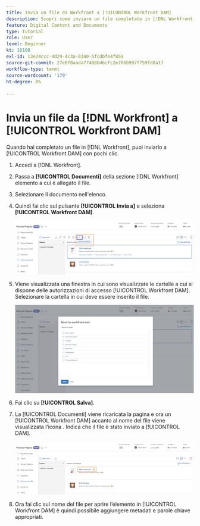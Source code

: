 ```yaml
---
title: Invia un file da Workfront a [!UICONTROL Workfront DAM]
description: Scopri come inviare un file completato in [!DNL Workfront] a [!UICONTROL Workfront DAM].
feature: Digital Content and Documents
type: Tutorial
role: User
level: Beginner
kt: 10108
exl-id: 13e24ccc-4d29-4c3a-8340-5fcdbfe4f859
source-git-commit: 27e8f0aada77488bd6cfc2e786b997f759fd0a17
workflow-type: tm+mt
source-wordcount: '179'
ht-degree: 0%

---
```


# Invia un file da [!DNL Workfront] a [!UICONTROL Workfront DAM]

Quando hai completato un file in [!DNL Workfront], puoi inviarlo a [!UICONTROL Workfront DAM] con pochi clic.

1. Accedi a [!DNL Workfront].
1. Passa a **[!UICONTROL Documenti]** della sezione [!DNL Workfront] elemento a cui è allegato il file.
1. Selezionare il documento nell&#39;elenco.
1. Quindi fai clic sul pulsante **[!UICONTROL Invia a]** e seleziona **[!UICONTROL Workfront DAM]**.

   ![Un&#39;immagine del [!UICONTROL Condividi su] icona in [!DNL Workfront]](assets/04-send-to-wrkfront-dam.png)

1. Viene visualizzata una finestra in cui sono visualizzate le cartelle a cui si dispone delle autorizzazioni di accesso [!UICONTROL Workfront DAM]. Selezionare la cartella in cui deve essere inserito il file.

   ![Immagine della finestra che mostra le cartelle a cui si dispone delle autorizzazioni di [!UICONTROL Workfront DAM]](assets/05-workfront-dam-folders.png)

1. Fai clic su **[!UICONTROL Salva]**.
1. La [!UICONTROL Documenti] viene ricaricata la pagina e ora un [!UICONTROL Workfront DAM] accanto al nome del file viene visualizzata l’icona . Indica che il file è stato inviato a [!UICONTROL DAM].

   ![Un&#39;immagine del [!UICONTROL Workfront DAM] accanto al nome del file](assets/06-dam-logo.png)

1. Ora fai clic sul nome del file per aprire l’elemento in [!UICONTROL Workfront DAM] è quindi possibile aggiungere metadati e parole chiave appropriati.

